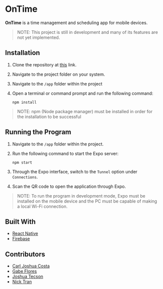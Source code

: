 # OnTime

__OnTime__ is a time management and scheduling app for mobile devices.

> NOTE: This project is still in development and many of its features are not yet implemented.

## Installation

1. Clone the repository at [this](https://github.com/rgabeflores/OnTime) link.

2. Navigate to the project folder on your system.

3. Navigate to the `/app` folder within the project

2. Open a terminal or command prompt and run the following command:

    `npm install`

> NOTE: npm (Node package manager) must be installed in order for the installation to be successful

## Running the Program

1. Navigate to the `/app` folder within the project.

3. Run the following command to start the Expo server:

    `npm start`

4. Through the Expo interface, switch to the `Tunnel` option under `Connections`.

5. Scan the QR code to open the application through Expo.

> NOTE: To run the program in development mode, Expo must be installed on the mobile device and the PC must be capable of making a local Wi-Fi connection.

## Built With
* [React Native](https://facebook.github.io/react-native/)
* [Firebase](https://firebase.google.com/)

## Contributors
* [Carl Joshua Costa](https://github.com/totatmeister)
* [Gabe Flores](https://github.com/rgabeflores)
* [Joshua Tecson](https://github.com/tecson27)
* [Nick Tran](https://github.com/TranNick)
